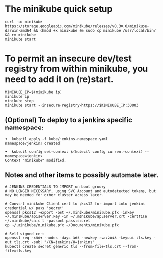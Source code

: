 # The minikube quick setup

```
curl -Lo minikube https://storage.googleapis.com/minikube/releases/v0.30.0/minikube-darwin-amd64 && chmod +x minikube && sudo cp minikube /usr/local/bin/ && rm minikube
minikube start
```
# To permit an insecure dev/test registry from within minikube, you need to add it on (re)start.

```
MINIKUBE_IP=$(minikube ip)
minikube ip
minikube stop
minikube start --insecure-registry=https://$MINIKUBE_IP:30003
```

## (Optional) To deploy to a jenkins specific namespace:
```
➜  kubectl apply -f kube/jenkins-namespace.yaml
namespace/jenkins created

➜  kubectl config set-context $(kubectl config current-context) --namespace=jenkins
Context "minikube" modified.
```

## Notes and other items to possibly automate later.
```
# JENKINS CREDENTIALS TO IMPORT on boot groovy
# NO LONGER NECESSARY, using SVC Account and autodetected tokens, but may be needed for other cluster access later.

# Convert minikube Client cert to pkcs12 for import into jenkins credential w/ pass 'secret'
openssl pkcs12 -export -out ~/.minikube/minikube.pfx -inkey ~/.minikube/apiserver.key -in ~/.minikube/apiserver.crt -certfile ~/.minikube/ca.crt -passout pass:secret
cp ~/.minikube/minikube.pfx ~/Documents/minikube.pfx

# Self signed cert
openssl req -x509 -nodes -days 365 -newkey rsa:2048 -keyout tls.key -out tls.crt -subj "/CN=jenkins/O=jenkins"
kubectl create secret generic tls --from-file=tls.crt --from-file=tls.key

```
